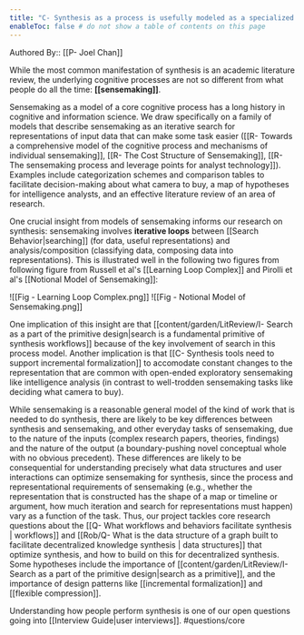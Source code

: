 ```yaml
---
title: "C- Synthesis as a process is usefully modeled as a specialized form of sensemaking"
enableToc: false # do not show a table of contents on this page
---
```

Authored By:: [[P- Joel Chan]]

While the most common manifestation of synthesis is an academic literature review, the underlying cognitive processes are not so different from what people do all the time: **[[sensemaking]]**. 

Sensemaking as a model of a core cognitive process has a long history in cognitive and information science. We draw specifically on a family of models that describe sensemaking as an iterative search for representations of input data that can make some task easier ([[R- Towards a comprehensive model of the cognitive process and mechanisms of individual sensemaking]], [[R- The Cost Structure of Sensemaking]], [[R- The sensemaking process and leverage points for analyst technology]]). Examples include categorization schemes and comparison tables to facilitate decision-making about what camera to buy, a map of hypotheses for intelligence analysts, and an effective literature review of an area of research.

One crucial insight from models of sensemaking informs our research on synthesis: sensemaking involves **iterative loops** between [[Search Behavior|searching]] (for data, useful representations) and analysis/composition (classifying data, composing data into representations). This is illustrated well in the following two figures from  following figure from Russell et al's [[Learning Loop Complex]] and Pirolli et al's [[Notional Model of Sensemaking]]:

![[Fig - Learning Loop Complex.png]]
![[Fig - Notional Model of Sensemaking.png]]

One implication of this insight are that [[content/garden/LitReview/I- Search as a part of the primitive design|search is a fundamental primitive of synthesis workflows]] because of the key involvement of search in this process model. Another implication is that [[C- Synthesis tools need to support incremental formalization]] to accomodate constant changes to the representation that are common with open-ended exploratory sensemaking like intelligence analysis (in contrast to well-trodden sensemaking tasks like deciding what camera to buy).

While sensemaking is a reasonable general model of the kind of work that is needed to do synthesis, there are likely to be key differences between synthesis and sensemaking, and other everyday tasks of sensemaking, due to the nature of the inputs (complex research papers, theories, findings) and the nature of the output (a boundary-pushing novel conceptual whole with no obvious precedent). These differences are likely to be consequential for understanding precisely what data structures and user interactions can optimize sensemaking for synthesis, since the process and representational requirements of sensemaking (e.g., whether the representation that is constructed has the shape of a map or timeline or argument, how much iteration and search for representations must happen) vary as a function of the task. Thus, our project tackles core research questions about the [[Q- What workflows and behaviors facilitate synthesis | workflows]] and [[Rob/Q- What is the data structure of a graph built to facilitate decentralized knowledge synthesis | data structures]] that optimize synthesis, and how to build on this for decentralized synthesis. Some hypotheses include the importance of [[content/garden/LitReview/I- Search as a part of the primitive design|search as a primitive]], and the importance of design patterns like [[incremental formalization]] and [[flexible compression]].

Understanding how people perform synthesis is one of our open questions going into [[Interview Guide|user interviews]]. #questions/core